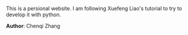 This is a persional website. I am following Xuefeng Liao's tutorial to try to develop it with python.

__Author__: Chenqi Zhang
